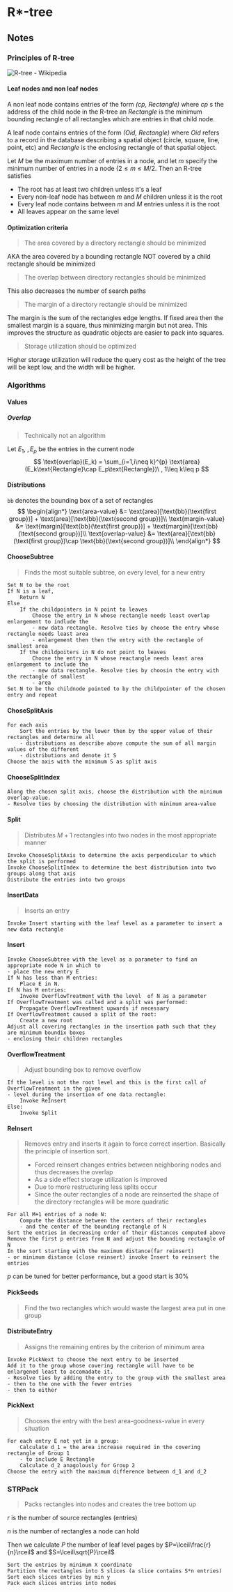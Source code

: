# R*-tree

## Notes

### Principles of R-tree

![R-tree - Wikipedia](https://upload.wikimedia.org/wikipedia/commons/thumb/6/6f/R-tree.svg/1200px-R-tree.svg.png)

#### Leaf nodes and non leaf nodes

A non leaf node contains entries of the form *(cp, Rectangle)* where *cp* s the address of the child node in the R-tree an *Rectangle* is the minimum bounding rectangle of all rectangles which are entries in that child node.

A leaf node contains entries of the form *(Oid, Rectangle)* where *Oid* refers to a record in the database describing a spatial object (circle, square, line, point, etc) and *Rectangle* is the enclosing rectangle of that spatial object.

Let $M$ be the maximum number of entries in a node, and let $m$ specify the minimum number of entries in a node ($2 \leq m\leq M/2$. Then an R-tree satisfies

- The root has at least two children unless it's a leaf
- Every non-leaf node has between $m$ and $M$ children unless it is the root
- Every leaf node contains between $m$ and $M$ entries unless it is the root
- All leaves appear on the same level

#### Optimization criteria

> The area covered by a directory rectangle should be minimized

AKA the area covered by a bounding rectangle NOT covered by a child rectangle should be minimized

> The overlap between directory rectangles should be minimized

This also decreases the number of search paths

> The margin of a directory rectangle should be minimized

The margin is the sum of the rectangles edge lengths. If fixed area then the smallest margin is a square, thus minimizing margin but not area. This improves the structure as quadratic objects are easier to pack into squares.

> Storage utilization should be optimized

Higher storage utilization will reduce the query cost as the height of the tree will be kept low, and the width will be higher.

### Algorithms

#### Values

##### Overlap

> Technically not an algorithm

Let $E_1,\ ,E_p$ be the entries in the current node
$$
\text{overlap}(E_k) = \sum_{i=1,i\neq k}^{p} \text{area}(E_k\text{Rectangle}\cap E_p\text{Rectangle})\ , 1\leq  k\leq p
$$

#### Distributions

``bb`` denotes the bounding box of a set of rectangles
$$
\begin{align*}
\text{area-value} &= \text{area}[\text{bb}(\text{first group})] + \text{area}[\text{bb}(\text{second group})]\\
\text{margin-value} &= \text{margin}[\text{bb}(\text{first group})] + \text{margin}[\text{bb}(\text{second group})]\\
\text{overlap-value} &= \text{area}[\text{bb}(\text{first group})\cap \text{bb}(\text{second group})]\\
\end{align*}
$$


#### ChooseSubtree

> Finds the most suitable subtree, on every level, for a new entry

```
Set N to be the root
If N is a leaf,
	Return N
Else
	If the childpointers in N point to leaves
		Choose the entry in N whose rectangle needs least overlap enlargement to indlude the
		- new data rectangle. Resolve ties by choose the entry whose rectangle needs least area
		- enlargement then then the entry with the rectangle of smallest area
	If the childpoiters in N do not point to leaves
		Choose the entry in N whose reactangle needs least area enlargement to include the
        - new data rectangle. Resolve ties by choosin the entry with the rectangle of smallest
        - area
Set N to be the childnode pointed to by the childpointer of the chosen entry and repeat
```



#### ChoseSplitAxis

```
For each axis
	Sort the entries by the lower then by the upper value of their rectangles and determine all
	- distributions as describe above compute the sum of all margin values of the different
	- distributions and denote it S
Choose the axis with the minimum S as split axis
```



#### ChooseSplitIndex

```
Along the chosen split axis, choose the distribution with the minimum overlap-value.
- Resolve ties by choosing the distribution with minimum area-value
```



#### Split

> Distributes $M+1$ rectangles into two nodes in the most appropriate manner

```
Invoke ChooseSplitAxis to determine the axis perpendicular to which the split is performed
Invoke ChooseSplitIndex to determine the best distribution into two groups along that axis
Distribute the entries into two groups
```



#### InsertData

> Inserts an entry

```
Invoke Insert starting with the leaf level as a parameter to insert a new data rectangle
```



#### Insert

```
Invoke ChooseSubtree with the level as a parameter to find an appropriate node N in which to
- place the new entry E
If N has less than M entries:
	Place E in N.
If N has M entries:
	Invoke OverflowTreatment with the level  of N as a parameter
If OverflowTreatment was called and a split was performed:
	Propagate OverflowTreatment upwards if necessary
If OverflowTreatment caused a split of the root:
	Create a new root
Adjust all covering rectangles in the insertion path such that they are minimum boundix boxes
- enclosing their children rectangles
```



#### OverflowTreatment

>  Adjust bounding box to remove overflow

```
If the level is not the root level and this is the first call of OverflowTreatment in the given
- level during the insertion of one data rectangle:
	Invoke ReInsert
Else:
	Invoke Split
```



#### ReInsert

> Removes entry and inserts it again to force correct insertion. Basically the principle of insertion sort.
>
> - Forced reinsert changes entries between neighboring nodes and thus decreases the overlap
> - As a side effect storage utilization is improved
> - Due to more restructuring less splits occur
> - Since the outer rectangles of a node are reinserted the shape of the directory rectangles will be more quadratic

```
For all M+1 entries of a node N:
	Compute the distance between the centers of their rectangles
	- and the center of the bounding rectangle of N
Sort the entries in decreasing order of their distances computed above
Remove the first p entries from N and adjust the bounding rectangle of N
In the sort starting with the maximum distance(far reinsert)
- or minimum distance (close reinsert) invoke Insert to reinsert the entries
```

$p$ can be tuned for better performance, but a good start is 30%



#### PickSeeds

> Find the two rectangles which would waste the largest area put in one group



#### DistributeEntry

> Assigns the remaining entires by the criterion of minimum area

```
Invoke PickNext to choose the next entry to be inserted
Add it to the group whose covering rectangle will have to be enlargened least to accomadate it.
- Resolve ties by adding the entry to the group with the smallest area
- then to the one with the fewer entries
- then to either
```



#### PickNext

> Chooses the entry with the best area-goodness-value in every situation

```
For each entry E not yet in a group:
	Calculate d_1 = the area increase required in the covering rectangle of Group 1
	- to include E Rectangle
	Calculate d_2 anagolously for Group 2
Choose the entry with the maximum difference between d_1 and d_2
```



### STRPack

> Packs rectangles into nodes and creates the tree bottom up

$r$ is the number of source rectangles  (entries)

$n$ is the number of rectangles a node can hold

Then we calculate $P$ the number of leaf level pages by $P=\lceil\frac{r}{n}\rceil$ and $S=\lceil\sqrt{P}\rceil$ 

```
Sort the entries by minimum X coordinate
Partition the rectangles into S slices (a slice contains S*n entries)
Sort each slices entries by min y
Pack each slices entries into nodes

```



